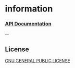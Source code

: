 # information

### [API Documentation](/server/README.md)

--
## License

[GNU GENERAL PUBLIC LICENSE](/LICENSE)
